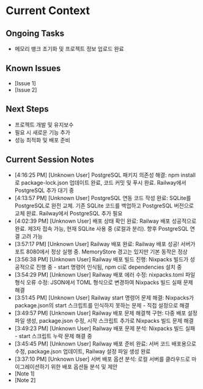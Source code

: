 # Current Context

## Ongoing Tasks

- 메모리 뱅크 초기화 및 프로젝트 정보 업로드 완료
## Known Issues
- [Issue 1]
- [Issue 2]

## Next Steps

- 프로젝트 개발 및 유지보수
- 필요 시 새로운 기능 추가
- 성능 최적화 및 배포 준비
## Current Session Notes

- [4:16:25 PM] [Unknown User] PostgreSQL 패키지 의존성 해결: npm install로 package-lock.json 업데이트 완료, 코드 커밋 및 푸시 완료. Railway에서 PostgreSQL 추가 대기 중
- [4:13:57 PM] [Unknown User] PostgreSQL 연동 코드 작성 완료: SQLite를 PostgreSQL로 완전 교체. 기존 SQLite 코드를 백업하고 PostgreSQL 버전으로 교체 완료. Railway에서 PostgreSQL 추가 필요
- [4:02:39 PM] [Unknown User] 배포 상태 확인 완료: Railway 배포 성공적으로 완료. 제3자 접속 가능, 현재 SQLite 사용 중 (로컬과 분리). 향후 PostgreSQL 연결 고려 가능
- [3:57:17 PM] [Unknown User] Railway 배포 완료: Railway 배포 성공! 서버가 포트 8080에서 정상 실행 중. MemoryStore 경고는 있지만 기본 동작은 정상
- [3:56:38 PM] [Unknown User] Railway 배포 빌드 진행: Nixpacks 빌드가 성공적으로 진행 중 - start 명령어 인식됨, npm ci로 dependencies 설치 중
- [3:54:29 PM] [Unknown User] Railway 배포 에러 수정: nixpacks.toml 파일 형식 오류 수정: JSON에서 TOML 형식으로 변경하여 Nixpacks 빌드 실패 문제 해결
- [3:51:45 PM] [Unknown User] Railway start 명령어 문제 해결: Nixpacks가 package.json의 start 스크립트를 인식하지 못하는 문제 - 직접 설정으로 해결
- [3:49:57 PM] [Unknown User] Railway 배포 문제 해결책 구현: 다중 배포 설정 파일 생성, package.json 수정, 시작 스크립트 추가로 Nixpacks 빌드 문제 해결
- [3:49:23 PM] [Unknown User] Railway 배포 문제 분석: Nixpacks 빌드 실패 - start 스크립트 누락 문제 해결 중
- [3:45:45 PM] [Unknown User] Railway 배포 준비 완료: 서버 코드 배포용으로 수정, package.json 업데이트, Railway 설정 파일 생성 완료
- [3:37:10 PM] [Unknown User] 서버 배포 옵션 분석: 로컬 서버를 클라우드로 마이그레이션하기 위한 배포 옵션들 분석 및 제안
- [Note 1]
- [Note 2]

